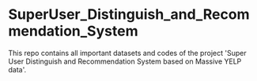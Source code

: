 # SuperUser_Distinguish_and_Recommendation_System
This repo contains all important datasets and codes of the project 'Super User Distinguish and Recommendation System based on Massive YELP data'.
